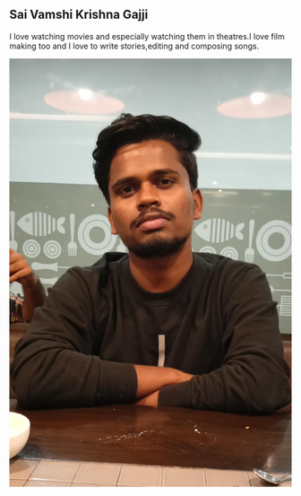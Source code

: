 ## Sai Vamshi Krishna Gajji
I love watching movies and especially watching them in theatres.I love film making too and I love to write stories,editing and composing songs.

![Sai Vamshi Krishna Gajji](Sai.jpeg)


